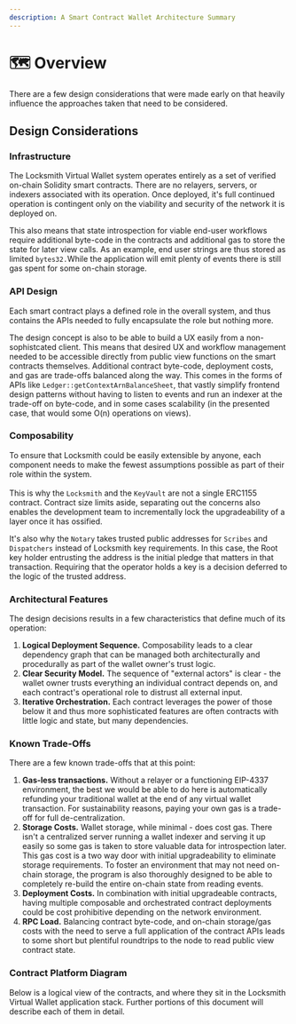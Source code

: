 ```yaml
---
description: A Smart Contract Wallet Architecture Summary
---
```


# 🗺 Overview

There are a few design considerations that were made early on that heavily influence the approaches taken that need to be considered.

## Design Considerations

### Infrastructure

The Locksmith Virtual Wallet system operates entirely as a set of verified on-chain Solidity smart contracts. There are no relayers, servers, or indexers associated with its operation. Once deployed, it's full continued operation is contingent only on the viability and security of the network it is deployed on.

This also means that state introspection for viable end-user workflows require additional byte-code in the contracts and additional gas to store the state for later view calls. As an example, end user strings are thus stored as limited `bytes32.`While the application will emit plenty of events there is still gas spent for some on-chain storage.

### API Design

Each smart contract plays a defined role in the overall system, and thus contains the APIs needed to fully encapsulate the role but nothing more.&#x20;

The design concept is also to be able to build a UX easily from a non-sophistcated client. This means that desired UX and workflow management needed to be accessible directly from public view functions on the smart contracts themselves. Additional contract byte-code, deployment costs, and gas are trade-offs balanced along the way. This comes in the forms of APIs like `Ledger::getContextArnBalanceSheet`, that vastly simplify frontend design patterns without having to listen to events and run an indexer at the trade-off on byte-code, and in some cases scalability (in the presented case, that would some O(n) operations on views).

### Composability

To ensure that Locksmith could be easily extensible by anyone, each component needs to make the fewest assumptions possible as part of their role within the system.\
\
This is why the `Locksmith` and the `KeyVault` are not a single ERC1155 contract. Contract size limits aside, separating out the concerns also enables the development team to incrementally lock the upgradeability of a layer once it has ossified.

&#x20;It's also why the `Notary` takes trusted public addresses for `Scribes` and `Dispatchers` instead of Locksmith key requirements. In this case, the Root key holder entrusting the address is the initial pledge that matters in that transaction. Requiring that the operator holds a key is a decision deferred to the logic of the trusted address.

### Architectural Features

The design decisions results in a few characteristics that define much of its operation:

1. **Logical Deployment Sequence.** Composability leads to a clear dependency graph that can be managed both architecturally and procedurally as part of the wallet owner's trust logic.
2. **Clear Security Model.** The sequence of "external actors" is clear - the wallet owner trusts everything an individual contract depends on, and each contract's operational role to distrust all external input.&#x20;
3. **Iterative Orchestration.** Each contract leverages the power of those below it and thus more sophisticated features are often contracts with little logic and state, but many dependencies.

### Known Trade-Offs

There are a few known trade-offs that at this point:

1. **Gas-less transactions.** Without a relayer or a functioning EIP-4337 environment, the best we would be able to do here is automatically refunding your traditional wallet at the end of any virtual wallet transaction. For sustainability reasons, paying your own gas is a trade-off for full de-centralization.
2. **Storage Costs.** Wallet storage, while minimal - does cost gas. There isn't a centralized server running a wallet indexer and serving it up easily so some gas is taken to store valuable data for introspection later. This gas cost is a two way door with initial upgradeability to eliminate storage requirements. To foster an environment that may not need on-chain storage, the program is also thoroughly designed to be able to completely re-build the entire on-chain state from reading events.
3. **Deployment Costs.** In combination with initial upgradeable contracts, having multiple composable and orchestrated contract deployments could be cost prohibitive depending on the network environment.
4. **RPC Load.** Balancing contract byte-code, and on-chain storage/gas costs with the need to serve a full application of the contract APIs leads to some short but plentiful roundtrips to the node to read public view contract state.

### Contract Platform Diagram

Below is a logical view of the contracts, and where they sit in the Locksmith Virtual Wallet application stack. Further portions of this document will describe each of them in  detail.

